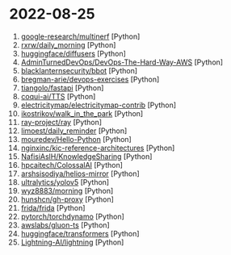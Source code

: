 # 2022-08-25

1. [google-research/multinerf](https://github.com/google-research/multinerf "A Code Release for Mip-NeRF 360, Ref-NeRF, and RawNeRF") [Python]
2. [rxrw/daily_morning](https://github.com/rxrw/daily_morning "给别人家的女朋友发早安") [Python]
3. [huggingface/diffusers](https://github.com/huggingface/diffusers "🤗 Diffusers: State-of-the-art diffusion models for image and audio generation in PyTorch") [Python]
4. [AdminTurnedDevOps/DevOps-The-Hard-Way-AWS](https://github.com/AdminTurnedDevOps/DevOps-The-Hard-Way-AWS "This repository contains free labs for setting up an entire workflow and DevOps environment from a real-world perspective in AWS") [Python]
5. [blacklanternsecurity/bbot](https://github.com/blacklanternsecurity/bbot "OSINT automation for hackers.") [Python]
6. [bregman-arie/devops-exercises](https://github.com/bregman-arie/devops-exercises "Linux, Jenkins, AWS, SRE, Prometheus, Docker, Python, Ansible, Git, Kubernetes, Terraform, OpenStack, SQL, NoSQL, Azure, GCP, DNS, Elastic, Network, Virtualization. DevOps Interview Questions") [Python]
7. [tiangolo/fastapi](https://github.com/tiangolo/fastapi "FastAPI framework, high performance, easy to learn, fast to code, ready for production") [Python]
8. [coqui-ai/TTS](https://github.com/coqui-ai/TTS "🐸💬 - a deep learning toolkit for Text-to-Speech, battle-tested in research and production") [Python]
9. [electricitymap/electricitymap-contrib](https://github.com/electricitymap/electricitymap-contrib "A real-time visualisation of the CO2 emissions of electricity consumption") [Python]
10. [ikostrikov/walk_in_the_park](https://github.com/ikostrikov/walk_in_the_park "") [Python]
11. [ray-project/ray](https://github.com/ray-project/ray "Ray is a unified framework for scaling AI and Python applications. Ray consists of a core distributed runtime and a toolkit of libraries (Ray AIR) for accelerating ML workloads.") [Python]
12. [limoest/daily_reminder](https://github.com/limoest/daily_reminder "微信公众号全自动每日推送") [Python]
13. [mouredev/Hello-Python](https://github.com/mouredev/Hello-Python "Python desde cero") [Python]
14. [nginxinc/kic-reference-architectures](https://github.com/nginxinc/kic-reference-architectures "MARA: Modern Application Reference Architecture") [Python]
15. [NafisiAslH/KnowledgeSharing](https://github.com/NafisiAslH/KnowledgeSharing "") [Python]
16. [hpcaitech/ColossalAI](https://github.com/hpcaitech/ColossalAI "Colossal-AI: A Unified Deep Learning System for Big Model Era") [Python]
17. [arshsisodiya/helios-mirror](https://github.com/arshsisodiya/helios-mirror "Telegram Mirror and Leech Bot") [Python]
18. [ultralytics/yolov5](https://github.com/ultralytics/yolov5 "YOLOv5 🚀 in PyTorch > ONNX > CoreML > TFLite") [Python]
19. [wyz8883/morning](https://github.com/wyz8883/morning "微信公众号天气预报推送") [Python]
20. [hunshcn/gh-proxy](https://github.com/hunshcn/gh-proxy "github release、archive以及项目文件的加速项目") [Python]
21. [frida/frida](https://github.com/frida/frida "Clone this repo to build Frida") [Python]
22. [pytorch/torchdynamo](https://github.com/pytorch/torchdynamo "A Python-level JIT compiler designed to make unmodified PyTorch programs faster.") [Python]
23. [awslabs/gluon-ts](https://github.com/awslabs/gluon-ts "Probabilistic time series modeling in Python") [Python]
24. [huggingface/transformers](https://github.com/huggingface/transformers "🤗 Transformers: State-of-the-art Machine Learning for Pytorch, TensorFlow, and JAX.") [Python]
25. [Lightning-AI/lightning](https://github.com/Lightning-AI/lightning "The most intuitive, flexible, way to build PyTorch models and lightning apps that glue together everything around the models, without the pain of infrastructure, cost management, scaling and everything else.") [Python]
